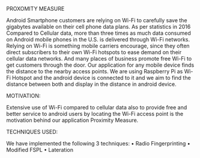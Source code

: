 PROXOMITY MEASURE

Android Smartphone customers are relying on Wi-Fi to carefully save the gigabytes available on their cell phone data plans. As per statistics in 2016 Compared to Cellular data, more than three times as much data consumed on Android mobile phones in the U.S. is delivered through Wi-Fi networks. Relying on Wi-Fi is something mobile carriers encourage, since they often direct subscribers to their own Wi-Fi hotspots to ease demand on their cellular data networks. And many places of business promote free Wi-Fi to get customers through the door. Our application for any mobile device finds the distance to the nearby access points. We are using Raspberry Pi as Wi-Fi Hotspot and the android device is connected to it and we aim to find the distance between both and display in the distance in android device.

MOTIVATION:

Extensive use of Wi-Fi compared to cellular data also to provide free and better service to android users by locating the Wi-Fi access point is the motivation behind our application Proximity Measure.

TECHNIQUES USED:

We have implemented the following 3 techniques:
•	Radio Fingerprinting
•	Modified FSPL
•	Lateration


